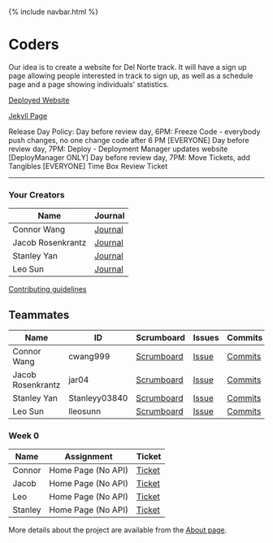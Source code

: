 {% include navbar.html %}

# Coders
Our idea is to create a website for Del Norte track. It will have a sign up page allowing people interested in track to sign up, as well as a schedule page and a page showing individuals' statistics. 

[Deployed Website]()

[Jekyll Page](https://cwang999.github.io/n22p5-coders/)

Release Day Policy:
Day before review day, 6PM: Freeze Code - everybody push changes, no one change code after 6 PM [EVERYONE]
Day before review day, 7PM: Deploy - Deployment Manager updates website [DeployManager ONLY]
Day before review day, 7PM: Move Tickets, add Tangibles [EVERYONE]
Time Box
Review Ticket



-----------------------------------------------------------------------------------
### Your Creators

| Name             | Journal                                                                                                      |
| ---------------- | ------------------------------------------------------------------------------------------------------------ |
| Connor Wang | [Journal]() |
| Jacob Rosenkrantz | [Journal]() |
| Stanley Yan | [Journal]() |
| Leo Sun | [Journal]() |

[Contributing guidelines](https://docs.google.com/document/d/1U18-l772UyNbFlkvBeJZ7O4DMtzl09AFkpKyu8vNqQg/edit?usp=sharing)

## Teammates
| Name             | ID              | Scrumboard                                 | Issues | Commits  | Profile          |
| ---------------- | --------------- | ------------------------------------------ | ------ | ----------- | ---------------- |
| Connor Wang  | cwang999 | [Scrumboard](https://github.com/cwang999/n22p5-coders/projects/1?card_filter_query=assignee%3Acwang999) | [Issue](https://github.com/Archkitten/m22p4-ninjas/issues?q=is%3Aissue+label%3Aconnor+) | [Commits](https://github.com/cwang999/n22p5-coders/commits?author=cwang999)         | [@cwang999](https://github.com/cwang999)     |
| Jacob Rosenkrantz| jar04 | [Scrumboard](https://github.com/cwang999/n22p5-coders/projects/1?card_filter_query=assignee%3jar04) | [Issue](https://github.com/cwang999/n22p5-coders/issues?q=is%3Aopen+is%3Aissue+author%3Ajar04+assignee%3Ajar04) | [Commits](https://github.com/cwang999/n22p5-coders/commits?author=jar04)         | [@jar04](https://github.com/jar04) |
| Stanley Yan    | Stanleyy03840          | [Scrumboard](https://github.com/cwang999/n22p5-coders/projects/1?card_filter_query=assignee%3Stanleyy03840) | [Issue](https://github.com/cwang999/n22p5-coders/issues?q=is%3Aopen+is%3Aissue+author%3Ajar04+assignee%3AStanleyy03840) | [Commits](https://github.com/cwang999/n22p5-coders/commits?author=Stanleyy03840)         | [@Stanleyy03840](https://github.com/Stanleyy03840)          |
| Leo Sun      | lleosunn  | [Scrumboard](https://github.com/cwang999/n22p5-coders/projects/1?card_filter_query=assignee%3Alleosunn) | [Issue](https://github.com/cwang999/n22p5-coders/issues?q=is%3Aopen+is%3Aissue+author%3Ajar04+assignee%3Alleosunn) | [Commits](https://github.com/cwang999/n22p5-coders/commits?author=lleosunn&since=2021-11-01&until=2021-12-01)          | [@lleosunn](https://github.com/lleosunn)  |


### Week 0
| Name | Assignment | Ticket |
| ---- |----------- | -------- |
| Connor | Home Page (No API) | [Ticket]() |
| Jacob | Home Page (No API) | [Ticket]() |
| Leo | Home Page (No API) | [Ticket]()|
| Stanley | Home Page (No API) | [Ticket]() |



More details about the project are available from the [About page](about).
